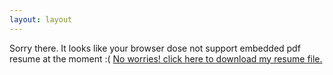 ```yaml
---
layout: layout
---
```


<div id="pdf">
  <object width= "100%" height="800px" type="application/pdf" data="/assets/Sriharsha_CV.pdf" id="pdf_content">
    <p>Sorry there. It looks like your browser dose not support embedded pdf resume at the moment :( <a href="/assets/Sriharsha_CV.pdf">No worries! click here to
  download my resume file.</a></p>
  </object>
</div>


